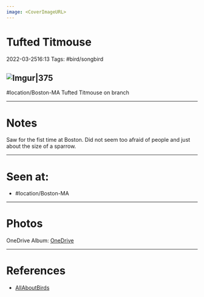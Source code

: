 ```yaml
---
image: <CoverImageURL>
---
```


# Tufted Titmouse
2022-03-2516:13
Tags: #bird/songbird 


## ![Imgur|375](https://i.imgur.com/19mHFXo.png)
#location/Boston-MA 
Tufted Titmouse on branch

---------------------------------------------------------------
# **Notes**
Saw for the fist time at Boston. Did not seem too afraid of people and just about the size of a sparrow.

---------------------------------------------------------------
# Seen at:
-   #location/Boston-MA 

---------------------------------------------------------------
# **Photos**
OneDrive Album: [OneDrive](https://1drv.ms/u/s!AvaIuMdCo_w-zVyoqQRQpq7S2y3p?e=u741LE)

---------------------------------------------------------------
# References
- [AllAboutBirds](https://www.allaboutbirds.org/guide/Tufted_Titmouse/overview)